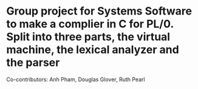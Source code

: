 # Group project for Systems Software to make a complier in C for PL/0. Split into three parts, the virtual machine, the lexical analyzer and the parser
Co-contributors: Anh Pham, Douglas Glover, Ruth Pearl
